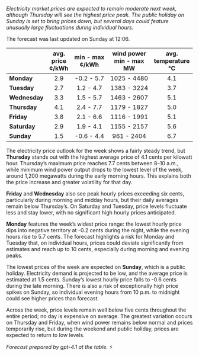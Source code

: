 *Electricity market prices are expected to remain moderate next week, although Thursday will see the highest price peak. The public holiday on Sunday is set to bring prices down, but several days could feature unusually large fluctuations during individual hours.*

The forecast was last updated on Sunday at 12:06.

|            | avg.<br>price<br>¢/kWh | min - max<br>¢/kWh | wind power<br>min - max<br>MW | avg.<br>temperature<br>°C |
|:-----------|:----------------------:|:-------------------:|:----------------------------:|:-------------------------:|
| **Monday**    | 2.9                   | -0.2 - 5.7           | 1025 - 4480                  | 4.1                      |
| **Tuesday**   | 2.7                   | 1.2 - 4.7            | 1383 - 3224                  | 3.7                      |
| **Wednesday** | 3.3                   | 1.5 - 5.7            | 1463 - 2607                  | 5.1                      |
| **Thursday**  | 4.1                   | 2.4 - 7.7            | 1179 - 1827                  | 5.0                      |
| **Friday**    | 3.8                   | 2.1 - 6.6            | 1116 - 1991                  | 5.1                      |
| **Saturday**  | 2.9                   | 1.9 - 4.1            | 1155 - 2157                  | 5.6                      |
| **Sunday**    | 1.5                   | -0.6 - 4.4           | 961 - 2404                   | 6.7                      |

The electricity price outlook for the week shows a fairly steady trend, but **Thursday** stands out with the highest average price of 4.1 cents per kilowatt hour. Thursday’s maximum price reaches 7.7 cents between 8–10 a.m., while minimum wind power output drops to the lowest level of the week, around 1,200 megawatts during the early morning hours. This explains both the price increase and greater volatility for that day.

**Friday** and **Wednesday** also see peak hourly prices exceeding six cents, particularly during morning and midday hours, but their daily averages remain below Thursday’s. On Saturday and Tuesday, price levels fluctuate less and stay lower, with no significant high hourly prices anticipated.

**Monday** features the week’s widest price range: the lowest hourly price dips into negative territory at -0.2 cents during the night, while the evening hours rise to 5.7 cents. The forecast highlights a risk for Monday and Tuesday that, on individual hours, prices could deviate significantly from estimates and reach up to 10 cents, especially during morning and evening peaks.

The lowest prices of the week are expected on **Sunday**, which is a public holiday. Electricity demand is projected to be low, and the average price is estimated at 1.5 cents. Sunday’s lowest hourly price falls to -0.6 cents during the late morning. There is also a risk of exceptionally high price spikes on Sunday, so individual evening hours from 10 p.m. to midnight could see higher prices than forecast.

Across the week, price levels remain well below five cents throughout the entire period; no day is expensive on average. The greatest variation occurs on Thursday and Friday, when wind power remains below normal and prices temporarily rise, but during the weekend and public holiday, prices are expected to return to low levels.

*Forecast prepared by gpt-4.1 at the table.* ⚡
